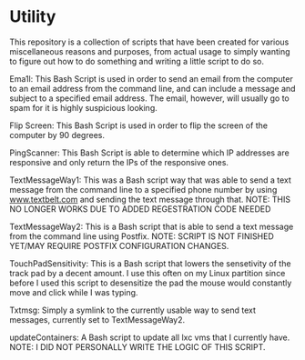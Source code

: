 # Utility

This repository is a collection of scripts that have been created for various miscellaneous reasons and purposes, from actual usage to simply wanting to figure out how to do something and writing a little script to do so.

Ema1l: This Bash Script is used in order to send an email from the computer to an email address from the command line, and can include a message and subject to a specified email address. The email, however, will usually go to spam for it is highly suspicious looking.

Flip Screen: This Bash Script is used in order to flip the screen of the computer by 90 degrees.

PingScanner: This Bash Script is able to determine which IP addresses are responsive and only return the IPs of the responsive ones.

TextMessageWay1: This was a Bash script way that was able to send a text message from the command line to a specified phone number by using www.textbelt.com and sending the text message through that. NOTE: THIS NO LONGER WORKS DUE TO ADDED REGESTRATION CODE NEEDED

TextMessageWay2: This is a Bash script that is able to send a text message from the command line using Postfix. NOTE: SCRIPT IS NOT FINISHED YET/MAY REQUIRE POSTFIX CONFIGURATION CHANGES.

TouchPadSensitivity: This is a Bash script that lowers the sensetivity of the track pad by a decent amount. I use this often on my Linux partition since before I used this script to desensitize the pad the mouse would constantly move and click while I was typing.

Txtmsg: Simply a symlink to the currently usable way to send text messages, currently set to TextMessageWay2.

updateContainers: A Bash script to update all lxc vms that I currently have. NOTE: I DID NOT PERSONALLY WRITE THE LOGIC OF THIS SCRIPT.
